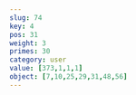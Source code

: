 ```yaml
---
slug: 74
key: 4
pos: 31
weight: 3
primes: 30
category: user
value: [373,1,1,1]
object: [7,10,25,29,31,48,56]
---
```

